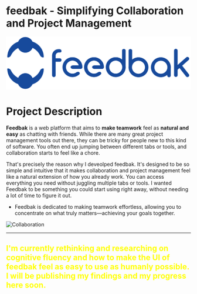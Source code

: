# feedbak - Simplifying Collaboration and Project Management
![feedbak-logo](assets/feedbak_full_logo_blue.png)

# Project Description
**Feedbak** is a web platform that aims to **make teamwork** feel as **natural and easy** as chatting with friends. While there are many great project management tools out there, they can be tricky for people new to this kind of software. You often end up jumping between different tabs or tools, and collaboration starts to feel like a chore.

That's precisely the reason why I deveolped feedbak. It's designed to be so simple and intuitive that it makes collaboration and project management feel like a natural extension of how you already work. You can access everything you need without juggling multiple tabs or tools. I wanted Feedbak to be something you could start using right away, without needing a lot of time to figure it out.

- Feedbak is dedicated to making teamwork effortless, allowing you to concentrate on what truly matters—achieving your goals together.

![Collaboration](https://www.icegif.com/wp-content/uploads/teamwork-icegif-3.gif)

---
<span style='color:yellow'> I'm currently rethinking and researching on cognitive fluency and how to make the UI of feedbak feel as easy to use as humanly possible. I will be publishing my findings and my progress here soon. </span>
-- 